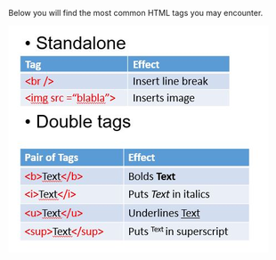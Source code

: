 Below you will find the most common HTML tags you may encounter.

![](../_assets/img/11_b_tags_html.jpg)

<!-- @todo: write list of html tags and hover over tags to see inline codes -->